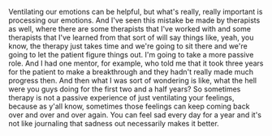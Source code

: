  Ventilating our emotions can be helpful, but what's really, really important is processing our emotions. And I've seen this mistake be made by therapists as well, where there are some therapists that I've worked with and some therapists that I've learned from that sort of will say things like, yeah, you know, the therapy just takes time and we're going to sit there and we're going to let the patient figure things out. I'm going to take a more passive role. And I had one mentor, for example, who told me that it took three years for the patient to make a breakthrough and they hadn't really made much progress then. And then what I was sort of wondering is like, what the hell were you guys doing for the first two and a half years? So sometimes therapy is not a passive experience of just ventilating your feelings, because as y'all know, sometimes those feelings can keep coming back over and over and over again. You can feel sad every day for a year and it's not like journaling that sadness out necessarily makes it better.